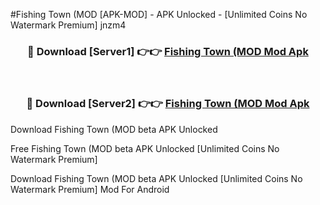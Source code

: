 #Fishing Town (MOD [APK-MOD] - APK Unlocked - [Unlimited Coins No Watermark Premium] jnzm4



<div align="center">

<h3>🔴 Download [Server1] 👉👉 <a href="https://momento.my/?title=Fishing_Town_(MOD">Fishing Town (MOD Mod Apk</a></h3><br>

<h3>🔴 Download [Server2] 👉👉 <a href="https://momento.my/?title=Fishing_Town_(MOD">Fishing Town (MOD Mod Apk</a></h3>
</div>



Download Fishing Town (MOD beta APK Unlocked

Free Fishing Town (MOD beta APK Unlocked [Unlimited Coins No Watermark Premium]

Download Fishing Town (MOD beta APK Unlocked [Unlimited Coins No Watermark Premium] Mod For Android

